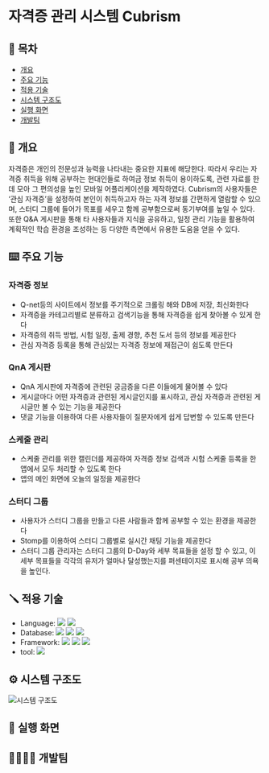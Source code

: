 # 자격증 관리 시스템 Cubrism


## :bookmark: 목차
+ [개요](#pushpin-개요)
+ [주요 기능](#keyboard-주요-기능)
+ [적용 기술](#screwdriver-적용-기술)
+ [시스템 구조도](#keyboard-주요-기능)
+ [실행 화면](#camera_flash-실행-화면)
+ [개발팀](#family_man_woman_boy_boy-개발팀)
  
## :pushpin: 개요
자격증은 개인의 전문성과 능력을 나타내는 중요한 지표에 해당한다. 따라서 우리는 자격증 취득을 위해 공부하는 현대인들로 하여금 정보 취득이 용이하도록, 관련 자료를 한데 모아 그 편의성을 높인 모바일 어플리케이션을 제작하였다. Cubrism의 사용자들은 ‘관심 자격증’을 설정하여 본인이 취득하고자 하는 자격 정보를 간편하게 열람할 수 있으며, 스터디 그룹에 들어가 목표를 세우고 함께 공부함으로써 동기부여를 높일 수 있다. 또한 Q&A 게시판을 통해 타 사용자들과 지식을 공유하고, 일정 관리 기능을 활용하여 계획적인 학습 환경을 조성하는 등 다양한 측면에서 유용한 도움을 얻을 수 있다.

## :keyboard: 주요 기능
<h3>자격증 정보</h3>
<ul>
  <li>Q-net등의 사이트에서 정보를 주기적으로 크롤링 해와 DB에 저장, 최신화한다</li>
  <li>자격증을 카테고리별로 분류하고 검색기능을 통해 자격증을 쉽게 찾아볼 수 있게 한다</li>
  <li>자격증의 취득 방법, 시험 일정, 출제 경향, 추천 도서 등의 정보를 제공한다</li>
  <li>관심 자격증 등록을 통해 관심있는 자격증 정보에 재접근이 쉽도록 만든다</li>
</ul>

<h3>QnA 게시판</h3>
<ul>
  <li>QnA 게시판에 자격증에 관련된 궁금증을 다른 이들에게 물어볼 수 있다</li>
  <li>게시글마다 어떤 자격증과 관련된 게시글인지를 표시하고, 관심 자격증과 관련된 게시글만 볼 수 있는 기능을 제공한다</li>
  <li>댓글 기능을 이용하여 다른 사용자들이 질문자에게 쉽게 답변할 수 있도록 만든다</li>
</ul>

<h3>스케줄 관리</h3>
<ul>
  <li>스케줄 관리를 위한 캘린더를 제공하여 자격증 정보 검색과 시험 스케줄 등록을 한 앱에서 모두 처리할 수 있도록 한다</li>
  <li>앱의 메인 화면에 오늘의 일정을 제공한다</li>
</ul>

<h3>스터디 그룹</h3>
<ul>
  <li>사용자가 스터디 그룹을 만들고 다른 사람들과 함께 공부할 수 있는 환경을 제공한다</li>
  <li>Stomp를 이용하여 스터디 그룹별로 실시간 채팅 기능을 제공한다</li>
  <li>스터디 그룹 관리자는 스터디 그룹의 D-Day와 세부 목표들을 설정 할 수 있고, 이 세부 목표들을 각각의 유저가 얼마나 달성했는지를 퍼센테이지로 표시해 공부 의욕을 높인다.</li>
</ul>

## :screwdriver: 적용 기술
<ul>
  <li>Language: <img src="https://img.shields.io/badge/java-000000?style=for-the-badge&logo=openjdk&logoColor=white"> <img src="https://img.shields.io/badge/HTML5-E34F26?style=for-the-badge&logo=HTML5&logoColor=white"></li>
  <li>Database: <img src="https://img.shields.io/badge/MySQL-4479A1?style=for-the-badge&logo=mysql&logoColor=white"> <img src="https://img.shields.io/badge/redis-DC382D?style=for-the-badge&logo=redis&logoColor=white"> <img src="https://img.shields.io/badge/mariadb-003545?style=for-the-badge&logo=mariadb&logoColor=white"> </li>
  <li>Framework: <img src="https://img.shields.io/badge/Spring-6DB33F?style=for-the-badge&logo=Spring&logoColor=white"> <img src="https://img.shields.io/badge/spring boot-6DB33F?style=for-the-badge&logo=springboot&logoColor=white"> <img src="https://img.shields.io/badge/spring security-6DB33F?style=for-the-badge&logo=springsecurity&logoColor=white"></li>
  <li> tool: <img src="https://img.shields.io/badge/intellij idea-000000?style=for-the-badge&logo=intellijidea&logoColor=white"></li>
</ul>
 

## :gear: 시스템 구조도
![시스템 구조도](https://github.com/caadiq/Cubrism/assets/74907427/d2ae2a63-71e9-4b25-aea0-00afa2472f52)

## :camera_flash: 실행 화면

## :family_man_woman_boy_boy: 개발팀
